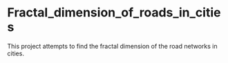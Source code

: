 # Fractal_dimension_of_roads_in_cities
This project attempts to find the fractal dimension of the road networks in cities.
